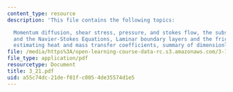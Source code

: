 ```yaml
---
content_type: resource
description: 'This file contains the following topics:

  Momentum diffusion, shear stress, pressure, and stokes flow, the substantial derivative
  and the Navier-Stokes Equations, Laminar boundary layers and the friction factor,
  estimating heat and mass transfer coefficients, summary of dimensionless numbers.'
file: /media/https%3A/open-learning-course-data-rc.s3.amazonaws.com/3-185-transport-phenomena-in-materials-engineering-fall-2003/a55c74dc21def01fc0054de35574d1e5_3_21.pdf
file_type: application/pdf
resourcetype: Document
title: 3_21.pdf
uid: a55c74dc-21de-f01f-c005-4de35574d1e5
---
```

